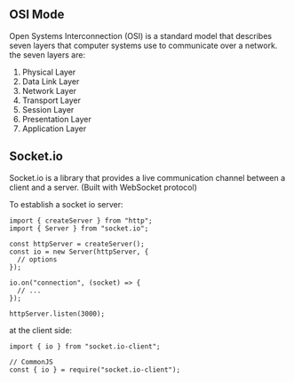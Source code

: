 ## OSI Mode
Open Systems Interconnection (OSI) is a standard model that describes seven layers that computer systems use to communicate over a network.
the seven layers are:

1. Physical Layer
2. Data Link Layer
3. Network Layer
4. Transport Layer
5. Session Layer
6. Presentation Layer
7. Application Layer

## Socket.io

Socket.io is a library that provides a live communication channel between a client and a server. (Built with WebSocket protocol)

To establish a socket io server:

```
import { createServer } from "http";
import { Server } from "socket.io";

const httpServer = createServer();
const io = new Server(httpServer, {
  // options
});

io.on("connection", (socket) => {
  // ...
});

httpServer.listen(3000);
```
at the client side:
```
import { io } from "socket.io-client";

// CommonJS
const { io } = require("socket.io-client");
```
